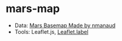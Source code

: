 # mars-map


* Data: [Mars Basemap Made by nmanaud](https://github.com/nmanaud/whereonmars/wiki/Basemaps)
* Tools: Leaflet.js, [Leaflet.label](https://github.com/Leaflet/Leaflet.label)

